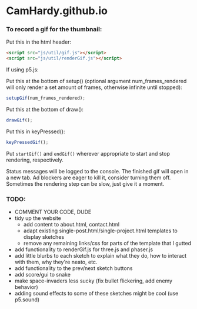 # CamHardy.github.io

### To record a gif for the thumbnail:

Put this in the html header:

```html
<script src="js/util/gif.js"></script>
<script src="js/util/renderGif.js"></script>
```

If using p5.js:

Put this at the bottom of setup() (optional argument num_frames_rendered will only render a set amount of frames, otherwise infinite until stopped):

```javascript
setupGif(num_frames_rendered);
```

Put this at the bottom of draw():

```javascript
drawGif();
```

Put this in keyPressed():

```javascript
keyPressedGif();
```

Put ``startGif()`` and ``endGif()`` wherever appropriate to start and stop rendering, respectively.

Status messages will be logged to the console. The finished gif will open in a new tab. Ad blockers are eager to kill it, consider turning them off. Sometimes the rendering step can be slow, just give it a moment.

### TODO:

* COMMENT YOUR CODE, DUDE
* tidy up the website 
  * add content to about.html, contact.html
  * adapt existing single-post.html/single-project.html templates to display sketches
  * remove any remaining links/css for parts of the template that I gutted
* add functionality to renderGif.js for three.js and phaser.js
* add little blurbs to each sketch to explain what they do, how to interact with them, why they're neato, etc.
* add functionality to the prev/next sketch buttons
* add score/gui to snake
* make space-invaders less sucky (fix bullet flickering, add enemy behavior)
* adding sound effects to some of these sketches might be cool (use p5.sound)
